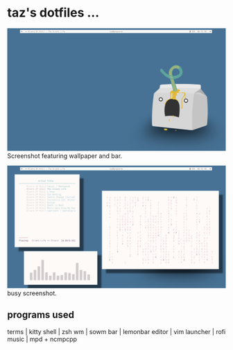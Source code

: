 # taz's dotfiles ...

![blank_screenshot](images/blank_screenshot.png)
Screenshot featuring wallpaper and bar.

![busy_screenshot](images/busy_screenshot.png)
busy screenshot.

## programs used
terms | kitty
shell | zsh
wm | sowm
bar | lemonbar
editor | vim
launcher | rofi
music | mpd + ncmpcpp 

